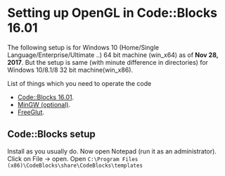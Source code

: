 # Setting up OpenGL in Code::Blocks 16.01

The following setup is for Windows 10 (Home/Single Language/Enterprise/Ultimate ..) 64 bit machine (win_x64) as of __Nov 28, 2017__.
But the setup is same (with minute difference in directories) for Windows 10/8.1/8 32 bit machine(win_x86).

List of things which you need to operate the code
- [Code::Blocks 16.01](https://sourceforge.net/projects/codeblocks/files/Binaries/16.01/Windows/codeblocks-16.01-setup.exe/download).
- [MinGW (optional)](http://www.mingw.org/).
- [FreeGlut](https://www.transmissionzero.co.uk/files/software/development/GLUT/freeglut-MinGW.zip).

## Code::Blocks setup
Install as you usually do. Now open Notepad (run it as an administrator). Click on File -> open. Open `C:\Program Files (x86)\CodeBlocks\share\CodeBlocks\templates`
